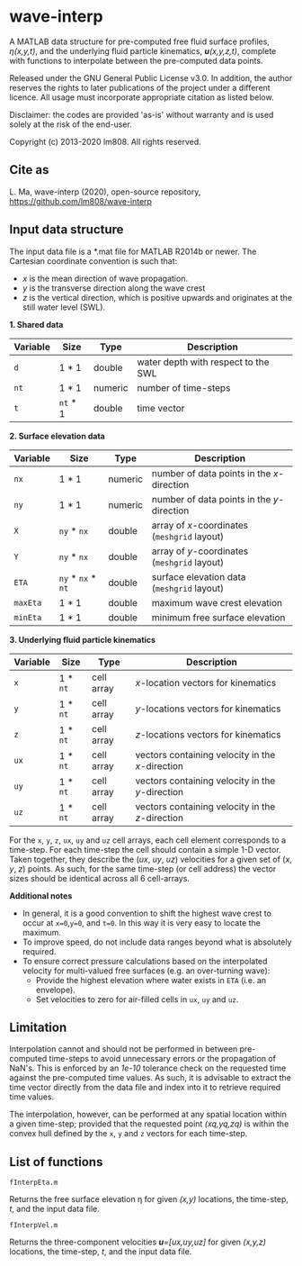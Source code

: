 # wave-interp

A MATLAB data structure for pre-computed free fluid surface profiles, _η(x,y,t)_, and the underlying fluid particle kinematics, _**u**(x,y,z,t)_, complete with functions to interpolate between the pre-computed data points.

Released under the GNU General Public License v3.0. In addition, the author reserves the rights to later publications of the project under a different licence. All usage must incorporate appropriate citation as listed below.

Disclaimer: the codes are provided 'as-is' without warranty and is used solely at the risk of the end-user.

Copyright (c) 2013-2020 lm808. All rights reserved.

## Cite as

L. Ma, wave-interp (2020), open-source repository, https://github.com/lm808/wave-interp

## Input data structure

The input data file is a \*.mat file for MATLAB R2014b or newer. The Cartesian coordinate convention is such that:
* _x_ is the mean direction of wave propagation.
* _y_ is the transverse direction along the wave crest
* _z_ is the vertical direction, which is positive upwards and originates at the still water level (SWL).

**1. Shared data**

Variable | Size | Type | Description
------------- | ---- | ---- | -----------
`d` | 1 * 1 | double | water depth with respect to the SWL
`nt` | 1 * 1 |  numeric | number of time-steps
`t` | `nt` * 1 |  double | time vector

**2. Surface elevation data**

Variable | Size | Type | Description
------------- | ---- | ---- | -----------
`nx` | 1 * 1 | numeric | number of data points in the *x*-direction
`ny` | 1 * 1 | numeric | number of data points in the *y*-direction
`X` | `ny` * `nx` | double | array of *x*-coordinates (`meshgrid` layout)
`Y` | `ny` * `nx` | double | array of *y*-coordinates (`meshgrid` layout)
`ETA` | `ny` * `nx` * `nt` | double | surface elevation data (`meshgrid` layout)
`maxEta` | 1 * 1 | double | maximum wave crest elevation
`minEta` | 1 * 1 | double | minimum free surface elevation

**3. Underlying fluid particle kinematics**

Variable | Size | Type | Description
------------- | ---- | ---- | -----------
`x` | 1 * `nt` | cell array | *x*-location vectors for kinematics
`y` | 1 * `nt` | cell array | *y*-locations vectors for kinematics
`z` | 1 * `nt` | cell array | *z*-locations vectors for kinematics
`ux` | 1 * `nt` | cell array | vectors containing velocity in the *x*-direction
`uy` | 1 * `nt` | cell array | vectors containing velocity in the *y*-direction
`uz` | 1 * `nt` | cell array | vectors containing velocity in the *z*-direction

For the `x`, `y`, `z`, `ux`, `uy` and `uz` cell arrays, each cell element corresponds to a time-step. For each time-step the cell should contain a simple 1-D vector. Taken together, they describe the (*ux*, *uy*, *uz*) velocities for a given set of (*x*, *y*, *z*) points. As such, for the same time-step (or cell address) the vector sizes should be identical across all 6 cell-arrays.

**Additional notes**

* In general, it is a good convention to shift the highest wave crest to occur at `x=0`,`y=0`, and `t=0`. In this way it is very easy to locate the maximum.
* To improve speed, do not include data ranges beyond what is absolutely required.
* To ensure correct pressure calculations based on the interpolated velocity for multi-valued free surfaces (e.g. an over-turning wave):
  * Provide the highest elevation where water exists in `ETA` (i.e. an envelope).
  * Set velocities to zero for air-filled cells in `ux`, `uy` and `uz`.

## Limitation

Interpolation cannot and should not be performed in between pre-computed time-steps to avoid unnecessary errors or the propagation of NaN's. This is enforced by an _1e-10_ tolerance check on the requested time against the pre-computed time values. As such, it is advisable to extract the time vector directly from the data file and index into it to retrieve required time values.

The interpolation, however, can be performed at any spatial location within a given time-step; provided that the requested point _(xq,yq,zq)_ is within the convex hull defined by the `x`, `y` and `z` vectors for each time-step.

## List of functions

`fInterpEta.m`

Returns the free surface elevation η for given _(x,y)_ locations, the time-step, _t_, and the input data file.

`fInterpVel.m`

Returns the three-component velocities _**u**=[ux,uy,uz]_ for given _(x,y,z)_ locations, the time-step, _t_, and the input data file.
